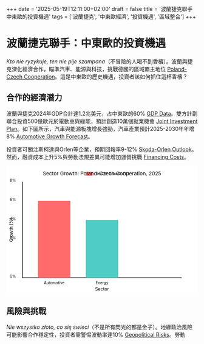 +++
date = '2025-05-19T12:11:00+02:00'
draft = false
title = '波蘭捷克聯手 中東歐的投資機遇'
tags = ['波蘭捷克', '中東歐經濟', '投資機遇', '區域整合']
+++

# 波蘭捷克聯手：中東歐的投資機遇

*Kto nie ryzykuje, ten nie pije szampana*（不冒險的人喝不到香檳）。波蘭與捷克深化經濟合作，瞄準汽車、能源與科技，挑戰德國的區域霸主地位 [Poland-Czech Cooperation](https://www.rp.pl/gospodarka/art42309524-polska-czechy-wspolpraca-gospodarcza-2025)。這是中東歐的歷史機遇，投資者該如何抓住這杯香檳？

## 合作的經濟潛力

波蘭與捷克2024年GDP合計達1.2兆美元，占中東歐的60% [GDP Data](https://forsal.pl/gospodarka/artykuly/9797391,pkb-polski-i-czech-1-2-bln-usd-2024.html)。雙方計劃聯合投資500億歐元於電動車與綠能，預計創造10萬個就業機會 [Joint Investment Plan](https://www.parkiet.com/inwestycje/art42303835-polska-czechy-500-mld-eur-na-ev-2025)。如下圖所示，汽車與能源板塊增長強勁，汽車產業預計2025-2030年年增8% [Automotive Growth Forecast](https://bithub.pl/przemysl-motoryzacyjny/wzrost-8-proc-rocznie-2025-2030/)。

投資者可關注斯柯達與Orlen等企業，預期回報率9-12% [Skoda-Orlen Outlook](https://www.gazetaprawna.pl/biznes/artykuly/9800436,skoda-orlen-liderami-wspolpracy-2025.html)。然而，融資成本上升5%與勞動法規差異可能增加運營挑戰 [Financing Costs](https://www.rp.pl/finanse/art42309525-wzrost-kosztow-finansowania-wspolpracy-2025)。


<svg width="600" height="400" viewBox="0 0 600 400" xmlns="http://www.w3.org/2000/svg">
  <rect x="0" y="0" width="600" height="400" fill="#fff"/>
  <line x1="50" y1="50" x2="50" y2="350" stroke="#000" stroke-width="2"/>
  <text x="30" y="50" font-size="12" text-anchor="end">8%</text>
  <text x="30" y="110" font-size="12" text-anchor="end">6%</text>
  <text x="30" y="170" font-size="12" text-anchor="end">4%</text>
  <text x="30" y="230" font-size="12" text-anchor="end">2%</text>
  <text x="30" y="350" font-size="12" text-anchor="end">0%</text>
  <text x="20" y="200" font-size="14" text-anchor="middle" transform="rotate(-90 20 200)">Growth (%)</text>
  <line x1="50" y1="350" x2="550" y2="350" stroke="#000" stroke-width="2"/>
  <text x="150" y="370" font-size="12" text-anchor="middle">Automotive</text>
  <text x="300" y="370" font-size="12" text-anchor="middle">Energy</text>
  <text x="300" y="390" font-size="14" text-anchor="middle">Sector</text>
  <rect x="100" y="110" width="100" height="240" fill="#FF6B6B" stroke="#FF4C4C" stroke-width="1"/>
  <rect x="250" y="170" width="100" height="180" fill="#4ECDC4" stroke="#3AB8B0" stroke-width="1"/>
  <rect x="250" y="20" width="20" height="10" fill="#FF6B6B" stroke="#FF4C4C" stroke-width="1"/>
  <text x="280" y="28" font-size="12">Sector Growth (%)</text>
  <text x="300" y="30" font-size="16" text-anchor="middle">Sector Growth: Poland-Czech Cooperation, 2025</text>
</svg>

## 風險與挑戰

*Nie wszystko złoto, co się świeci*（不是所有閃光的都是金子）。地緣政治風險可能影響合作穩定性，投資者需警惕波動率達10% [Geopolitical Risks](https://forsal.pl/polityka/artykuly/9797392,ryzyko-geopolityczne-wspolpracy-polsko-czeskiej.html)。勞動